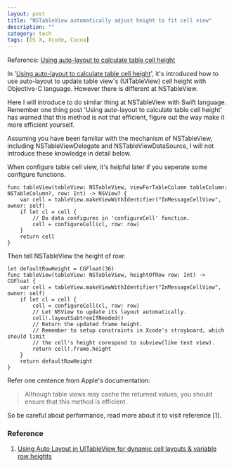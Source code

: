 ```yaml
---
layout: post
title: "NSTableView automatically adjust height to fit cell view"
description: ""
category: tech
tags: [OS X, Xcode, Cocoa]
---
```

<!-- {% include JB/setup %} -->

Reference: [Using auto-layout to calculate table cell height](http://blog.amyworrall.com/post/66085151655/using-auto-layout-to-calculate-table-cell-height)

In '[Using auto-layout to calculate table cell height](http://blog.amyworrall.com/post/66085151655/using-auto-layout-to-calculate-table-cell-height)', it's introduced how to use auto-layout to update table view's (UITableView) cell height with Objective-C language. However there is different at NSTableView.

Here I will introduce to do similar thing at NSTableView with Swift language. Remember one thing post 'Using auto-layout to calculate table cell height' has warned that this method is not that efficient, figure out the way make it more efficient yourself.

Assuming you have been familiar with the mechanism of NSTableView, including NSTableViewDelegate and NSTableViewDataSource, I will not introduce these knowledge in detail below.

When configure table cell view, it's helpful later if you seperate some configure functions.

    func tableView(tableView: NSTableView, viewForTableColumn tableColumn: NSTableColumn?, row: Int) -> NSView? {
        var cell = tableView.makeViewWithIdentifier("InMessageCellView", owner: self)
        if let cl = cell {
            // Do data configures in 'configureCell' function.
            cell = configureCell(cl, row: row)
        }
        return cell
    }


Then tell NSTableView the height of row:

    let defaultRowHeight = CGFloat(36)
    func tableView(tableView: NSTableView, heightOfRow row: Int) -> CGFloat {
        var cell = tableView.makeViewWithIdentifier("InMessageCellView", owner: self)
        if let cl = cell {
            cell = configureCell(cl, row: row)
            // Let NSView to update its layout automatically.
            cell!.layoutSubtreeIfNeeded()
            // Return the updated frame height.
            // Remember to setup constraints in Xcode's stroyboard, which should limit 
            // the cell's height corespond to subview(like text view).
            return cell!.frame.height
        }
        return defaultRowHeight
    }

Refer one centence from Apple's documentation:

> Although table views may cache the returned values, you should ensure that this method is efficient.

So be careful about performance, read more about it to visit reference [1].

### Reference

1. [Using Auto Layout in UITableView for dynamic cell layouts & variable row heights](http://stackoverflow.com/questions/18746929/using-auto-layout-in-uitableview-for-dynamic-cell-layouts-variable-row-heights)
